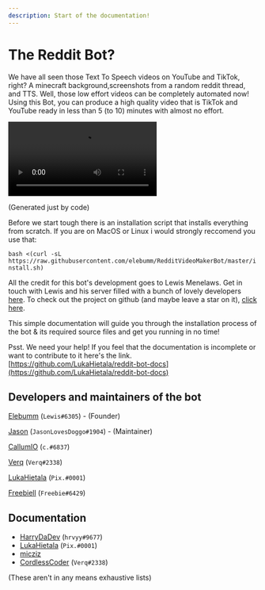 ```yaml
---
description: Start of the documentation!
---
```


# The Reddit Bot?

We have all seen those Text To Speech videos on YouTube and TikTok, right? A minecraft background,screenshots from a random reddit thread, and TTS. Well, those low effort videos can be completely automated now! Using this Bot, you can produce a high quality video that is TikTok and YouTube ready in less than 5 (to 10) minutes with almost no effort.

![video](./samples/videos/askRedditFinished.mp4)

(Generated just by code)

Before we start tough there is an installation script that installs everything from scratch. If you are on MacOS or Linux i would strongly reccomend you use that:

`bash <(curl -sL https://raw.githubusercontent.com/elebumm/RedditVideoMakerBot/master/install.sh)`

All the credit for this bot's development goes to Lewis Menelaws. Get in touch with Lewis and his server filled with a bunch of lovely developers [here](https://discord.gg/5uw4eCQf6Z). To check out the project on github (and maybe leave a star on it), [click here](https://github.com/elebumm/RedditVideoMakerBot).

This simple documentation will guide you through the installation process of the bot & its required source files and get you running in no time!

Psst. We need your help! If you feel that the documentation is incomplete or want to contribute to it  here's the link. [https://github.com/LukaHietala/reddit-bot-docs](https://github.com/LukaHietala/reddit-bot-docs)

## Developers and maintainers of the bot

[Elebumm](https://github.com/elebumm) (`Lewis#6305`) - (Founder)

[Jason](https://github.com/JasonLovesDoggo) (`JasonLovesDoggo#1904`) - (Maintainer)

[CallumIO](https://github.com/CallumIO) (`c.#6837`)

[Verq](https://github.com/CordlessCoder) (`Verq#2338`)

[LukaHietala](https://github.com/LukaHietala) (`Pix.#0001`)

[Freebiell](https://github.com/FreebieII) (`Freebie#6429`)

## Documentation

* [HarryDaDev](https://github.com/ImmaHarry) (`hrvyy#9677`)
* [LukaHietala](https://github.com/LukaHietala) (`Pix.#0001`)
* [micziz](https://github.com/micziz)
* [CordlessCoder](https://github.com/CordlessCoder) (`Verq#2338`)

(These aren't in any means exhaustive lists)
